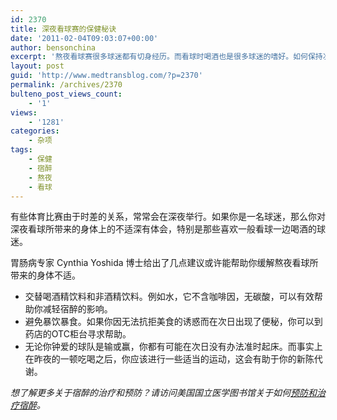 ```yaml
---
id: 2370
title: 深夜看球赛的保健秘诀
date: '2011-02-04T09:03:07+00:00'
author: bensonchina
excerpt: '熬夜看球赛很多球迷都有切身经历。而看球时喝酒也是很多球迷的嗜好。如何保持次日的精神状态呢，胃肠病专家 Cynthia Yoshida 博士有几点建议。'
layout: post
guid: 'http://www.medtransblog.com/?p=2370'
permalink: /archives/2370
bulteno_post_views_count:
    - '1'
views:
    - '1281'
categories:
    - 杂项
tags:
    - 保健
    - 宿醉
    - 熬夜
    - 看球
---
```


有些体育比赛由于时差的关系，常常会在深夜举行。如果你是一名球迷，那么你对深夜看球所带来的身体上的不适深有体会，特别是那些喜欢一般看球一边喝酒的球迷。

胃肠病专家 Cynthia Yoshida 博士给出了几点建议或许能帮助你缓解熬夜看球所带来的身体不适。

- 交替喝酒精饮料和非酒精饮料。例如水，它不含咖啡因，无碳酸，可以有效帮助你减轻宿醉的影响。
- 避免暴饮暴食。如果你因无法抗拒美食的诱惑而在次日出现了便秘，你可以到药店的OTC柜台寻求帮助。
- 无论你钟爱的球队是输或赢，你都有可能在次日没有办法准时起床。而事实上在昨夜的一顿吃喝之后，你应该进行一些适当的运动，这会有助于你的新陈代谢。

*想了解更多关于宿醉的治疗和预防？请访问美国国立医学图书馆关于如何[预防和治疗宿醉](http://www.nlm.nih.gov/medlineplus/ency/article/002041.htm)。*